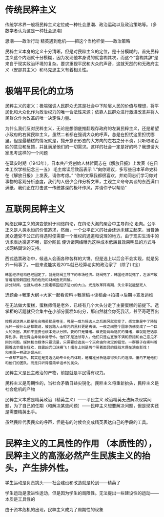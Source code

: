 # 传统民粹主义
传统学术界一般将民粹主义定位成一种社会思潮、政治运动以及政治策略等。（多数学者认为这是一种社会思潮）

思潮——政治行动
精英遇到危机——把这个当枪杆使——政治策略

民粹主义本身的定义十分清晰，但是对民粹主义的定位，是十分模糊的。首先民粹主义这个内涵就十分模糊，因为发现他本身说的就含糊其次，而这个“含糊其辞”是来自于现实政治环境的复杂。要求重视平民和大众的声音，这就天然的和无政府主义（安那其主义）和马克思主义有着相关性。

# 极端平民化的立场

民粹主义的定义：极端强调人民群众尤其是社会中下阶层人民的价值与理想，将平民化和大众化作为政治权力的唯一合法性来源；依靠人民群众进行激进改革并将人民群众作为改革的唯一决定性力量。

为什么我们反对民粹主义，无论是想彻底推翻现存政府的左翼民粹主义，还是希望小政府的右翼民粹主义。虽然二者都在强调大众的呼声，总是在担忧这里担忧哪里。但是最糟糕的情况就是，抛开意识形态的大方向的左右之分不谈，只听取老百姓的意见和反馈，并且满足他们的一切需求。这样的社会一定是好的吗？我想请大家思考这样的一个问题

在延安时期（1943年），日本共产党创始人林哲同志在《解放日报》上发表《在日本工农学校纪念三一五》
毛主席读后致函表示
	1.“向你建议，多写些日本革命史料在《解放日报》上发表，请你考虑。”
	“你的文章我都很喜欢，并劝同志们学习你对事物的客观分析态度，我们的人很少会作分析文章，主观主义夸夸其谈的东西满口满纸，我们正在打击这一传统甚深的极坏作风，并请你予以帮助”

# 互联网民粹主义
网络民粹主义的演变依附于网络舆论，在舆论大潮的聚合中主导舆论 走向。公平正义是人类永恒的价值追求，然而，一个公平正义的社会还远未建立起来，当普通民众遭受不公正的待遇时便需要一个维权的通道和说理的地方。由于现实生活中的诉求表达渠道不畅，部分网民 便诉诸网络曝光这种成本低廉且效果明显的方式寻求网络舆论的支持。


西式选票政治中，候选人会画各种各样的大饼。但是选上以后会不会实现，就是另外一码事了。一般来说能实现20%就已经算老实的政治家了（除了川宝）

	韩国经济结构已经固定了，就是财阀主导下的市场经济。财阀死了，韩国经济就死了，左派不敢冒着摧毁韩国经济的危险和财阀鱼死网破。
	拆分财阀，也就从根本上搬走韩国经济活力的大山。光是改革阵痛期，失业率就能整死人

选题会→我定大纲→大家一起看资料→我撰稿→读稿会→拍摄→后期→宣发运维

在无法做大蛋糕，蛋糕师傅是老外，已经有几个大头分走了主要蛋糕的前提下。选掌柜的话题就只会集中在小部分蛋糕如何分，那自然就会你死我活，甚至奇葩百出


	按理说这俩人都是社会精英都是卷王，可是一成为候选人之后画风就突变了，感觉像是中了降智光环一般什么话都敢说，被各路人士曝光的黑料更是离谱。一夜之间整个国家仿佛变成了一个巨大的饭圈，真相不重要也根本无从分辨，要的只是情绪。谁更能调动选民的情绪，谁就能把选票弄到手。我觉得这非常非常恐怖。他们不是选领导人，他们只是在宣泄不满和狩猎和自己意见不同的同胞。媒体和自媒体只要流量，只需要给选民一个天命由你决定的错觉。一群猴子在嘶叫着围着选举擂台狂欢，目露凶光口沫横飞！擂台上则是两个带着面具的提线木偶在演皮影戏！
	和美国一样政治娱乐化
	一点都不娱乐，其实这是竞选活动专业化的体现，是精准分析选票得失后的选择。傻的不是他们和他们的团队，而是只听得懂简单话术的民众。


民粹主义是民主政治的产物，前提就是平民得有权力。

民粹主义是周期性的，当社会矛盾日益尖锐化。民粹主义将重新抬头，民粹主义是社会危机的产物

民粹主义本质是精英政治（精英主义）——平民主义     政治精英无法解决现实问题，为了自己的任期（和解决某些问题）——民粹主义想要解决问题，但是现实还是需要精英出手。

虽然民粹代表民众的呼声，但是有的时候会变成精英表达自己的手段的工具。

# 民粹主义的工具性的作用  （本质性的），民粹主义的高涨必然产生民族主义的抬头，产生排外性。

学生运动是负责挑头——社会建设和改造就是轮到——精英了

学生运动是激进性运动，但是因为学生的局限性。无法提出一些建设性的运动——本质是工具性的


由于资本危机的出现，民粹主义成为了周期性的现象

